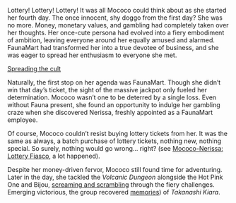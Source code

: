 Lottery! Lottery! Lottery! It was all Mococo could think about as she started her fourth day. The once innocent, shy doggo from the first day? She was no more. Money, monetary values, and gambling had completely taken over her thoughts. Her once-cute persona had evolved into a fiery embodiment of ambition, leaving everyone around her equally amused and alarmed. FaunaMart had transformed her into a true devotee of business, and she was eager to spread her enthusiasm to everyone she met.

[Spreading the cult](#embed:https://www.youtube.com/live/5swK4fB2smo?si=ly9UeB1xnJxbiIvz\&t=405)

Naturally, the first stop on her agenda was FaunaMart. Though she didn’t win that day’s ticket, the sight of the massive jackpot only fueled her determination. Mococo wasn’t one to be deterred by a single loss. Even without Fauna present, she found an opportunity to indulge her gambling craze when she discovered Nerissa, freshly appointed as a FaunaMart employee.

Of course, Mococo couldn’t resist buying lottery tickets from her. It was the same as always, a batch purchase of lottery tickets, nothing new, nothing special. So surely, nothing would go wrong… right? (see [Mococo-Nerissa: Lottery Fiasco](#edge:mococo-nerissa-right-2-right-1), a lot happened).

Despite her money-driven fervor, Mococo still found time for adventuring. Later in the day, she tackled the *Volcanic Dungeon* alongside the Hot Pink One and Bijou, [screaming and scrambling](https://www.youtube.com/live/5swK4fB2smo?feature=shared\&t=6904) through the fiery challenges. Emerging victorious, the group recovered [memories](https://www.youtube.com/live/5swK4fB2smo?feature=shared\&t=9307)) of *Takanashi Kiara*.
